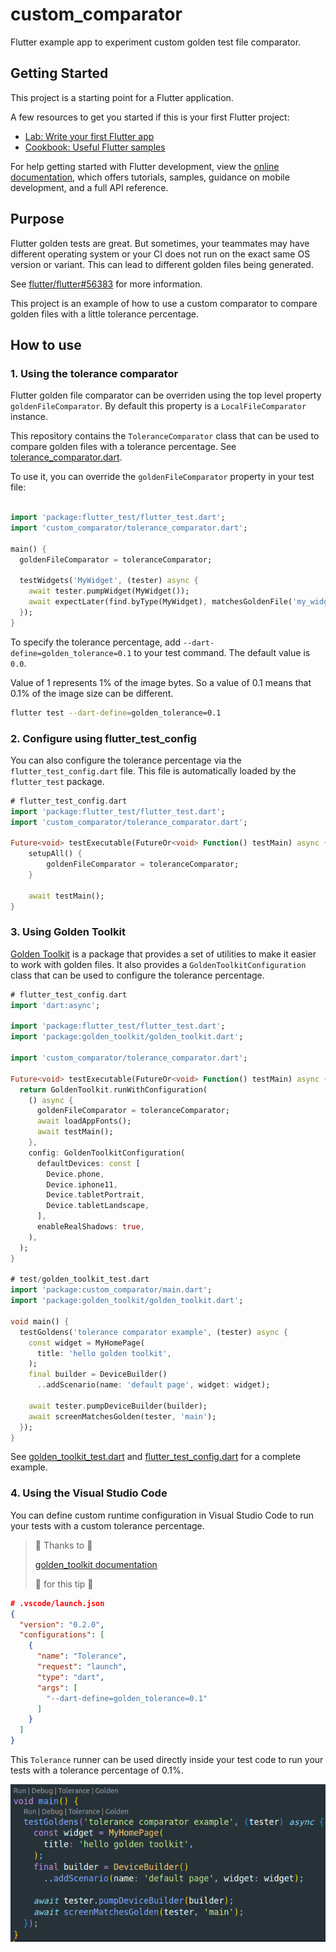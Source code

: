 # custom_comparator

Flutter example app to experiment custom golden test file comparator.

## Getting Started

This project is a starting point for a Flutter application.

A few resources to get you started if this is your first Flutter project:

- [Lab: Write your first Flutter app](https://docs.flutter.dev/get-started/codelab)
- [Cookbook: Useful Flutter samples](https://docs.flutter.dev/cookbook)

For help getting started with Flutter development, view the
[online documentation](https://docs.flutter.dev/), which offers tutorials,
samples, guidance on mobile development, and a full API reference.

## Purpose

Flutter golden tests are great. But sometimes, your teammates may have different operating system or your CI does not run on the exact same OS version or variant. This can lead to different golden files being generated.

See [flutter/flutter#56383](https://github.com/flutter/flutter/issues/56383) for more information.

This project is an example of how to use a custom comparator to compare golden files with a little tolerance percentage.

## How to use

### 1. Using the tolerance comparator

Flutter golden file comparator can be overriden using the top level property `goldenFileComparator`. By default this property is a `LocalFileComparator` instance.

This repository contains the `ToleranceComparator` class that can be used to compare golden files with a tolerance percentage. See [tolerance_comparator.dart](test/custom_comparator/tolerance_comparator.dart).

To use it, you can override the `goldenFileComparator` property in your test file:

```dart

import 'package:flutter_test/flutter_test.dart';
import 'custom_comparator/tolerance_comparator.dart';

main() {
  goldenFileComparator = toleranceComparator;
  
  testWidgets('MyWidget', (tester) async {
    await tester.pumpWidget(MyWidget());
    await expectLater(find.byType(MyWidget), matchesGoldenFile('my_widget.png'));
  });
}

```

To specify the tolerance percentage, add `--dart-define=golden_tolerance=0.1` to your test command. The default value is `0.0`.

Value of 1 represents 1% of the image bytes. So a value of 0.1 means that 0.1% of the image size can be different.

```bash
flutter test --dart-define=golden_tolerance=0.1
```

### 2. Configure using flutter_test_config

You can also configure the tolerance percentage via the `flutter_test_config.dart` file. This file is automatically loaded by the `flutter_test` package.

```dart
# flutter_test_config.dart
import 'package:flutter_test/flutter_test.dart';
import 'custom_comparator/tolerance_comparator.dart';

Future<void> testExecutable(FutureOr<void> Function() testMain) async {
    setupAll() {
        goldenFileComparator = toleranceComparator;
    }

    await testMain();
}

```

### 3. Using Golden Toolkit

[Golden Toolkit](https://pub.dev/packages/golden_toolkit) is a package that provides a set of utilities to make it easier to work with golden files. It also provides a `GoldenToolkitConfiguration` class that can be used to configure the tolerance percentage.

```dart
# flutter_test_config.dart
import 'dart:async';

import 'package:flutter_test/flutter_test.dart';
import 'package:golden_toolkit/golden_toolkit.dart';

import 'custom_comparator/tolerance_comparator.dart';

Future<void> testExecutable(FutureOr<void> Function() testMain) async {
  return GoldenToolkit.runWithConfiguration(
    () async {
      goldenFileComparator = toleranceComparator;
      await loadAppFonts();
      await testMain();
    },
    config: GoldenToolkitConfiguration(
      defaultDevices: const [
        Device.phone,
        Device.iphone11,
        Device.tabletPortrait,
        Device.tabletLandscape,
      ],
      enableRealShadows: true,
    ),
  );
}

# test/golden_toolkit_test.dart
import 'package:custom_comparator/main.dart';
import 'package:golden_toolkit/golden_toolkit.dart';

void main() {
  testGoldens('tolerance comparator example', (tester) async {
    const widget = MyHomePage(
      title: 'hello golden toolkit',
    );
    final builder = DeviceBuilder()
      ..addScenario(name: 'default page', widget: widget);

    await tester.pumpDeviceBuilder(builder);
    await screenMatchesGolden(tester, 'main');
  });
}

```

See [golden_toolkit_test.dart](test/golden_toolkit_test.dart) and [flutter_test_config.dart](test/flutter_test_config.dart) for a complete example.

### 4. Using the Visual Studio Code

You can define custom runtime configuration in Visual Studio Code to run your tests with a custom tolerance percentage.

> 💚 Thanks to 💚
> 
> [golden_toolkit documentation](https://pub.dev/packages/golden_toolkit#configure-vs-code) 
>
> 🚀 for this tip 🚀

```json
# .vscode/launch.json
{
  "version": "0.2.0",
  "configurations": [
    {
      "name": "Tolerance",
      "request": "launch",
      "type": "dart",
      "args": [
        "--dart-define=golden_tolerance=0.1"
      ]
    }
  ]
}
```

This `Tolerance` runner can be used directly inside your test code to run your tests with a tolerance percentage of 0.1%.

![golden_toolkit_test.png](docs/images/golden_toolkit_test.png)